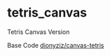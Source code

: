 # tetris_canvas

Tetris Canvas Version

Base Code
[dionyziz/canvas-tetris](https://github.com/dionyziz/canvas-tetris)